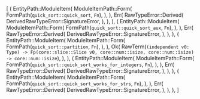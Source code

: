 [
    (
        EntityPath::ModuleItem(
            ModuleItemPath::Form(
                FormPath(`quick_sort::quick_sort`, `Fn`),
            ),
        ),
        Err(
            RawTypeError::Derived(
                DerivedRawTypeError::SignatureError,
            ),
        ),
    ),
    (
        EntityPath::ModuleItem(
            ModuleItemPath::Form(
                FormPath(`quick_sort::quick_sort_aux`, `Fn`),
            ),
        ),
        Err(
            RawTypeError::Derived(
                DerivedRawTypeError::SignatureError,
            ),
        ),
    ),
    (
        EntityPath::ModuleItem(
            ModuleItemPath::Form(
                FormPath(`quick_sort::partition`, `Fn`),
            ),
        ),
        Ok(
            RawTerm(`(independent v0: Type) -> Fp(core::slice::Slice v0, core::num::isize, core::num::isize) -> core::num::isize`),
        ),
    ),
    (
        EntityPath::ModuleItem(
            ModuleItemPath::Form(
                FormPath(`quick_sort::quick_sort_works_for_integers`, `Fn`),
            ),
        ),
        Err(
            RawTypeError::Derived(
                DerivedRawTypeError::SignatureError,
            ),
        ),
    ),
    (
        EntityPath::ModuleItem(
            ModuleItemPath::Form(
                FormPath(`quick_sort::quick_sort_works_for_strs`, `Fn`),
            ),
        ),
        Err(
            RawTypeError::Derived(
                DerivedRawTypeError::SignatureError,
            ),
        ),
    ),
]